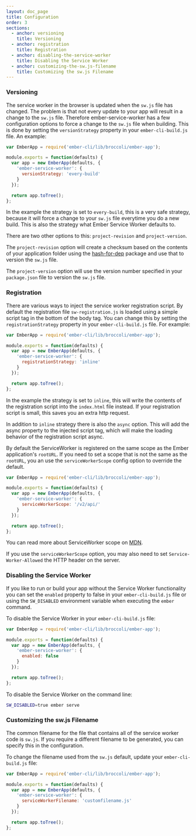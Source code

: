 ```yaml
---
layout: doc_page
title: Configuration
order: 3
sections:
  - anchor: versioning
    title: Versioning
  - anchor: registration
    title: Registration
  - anchor: disabling-the-service-worker
    title: Disabling the Service Worker
  - anchor: customizing-the-sw.js-filename
    title: Customizing the sw.js Filename
---
```


### Versioning

The service worker in the browser is updated when the `sw.js` file has changed.
The problem is that not every update to your app will result in a change to the
`sw.js` file. Therefore ember-service-worker has a few configuration options to
force a change to the `sw.js` file when building. This is done by setting the
`versionStrategy` property in your `ember-cli-build.js` file. An example:

```js
var EmberApp = require('ember-cli/lib/broccoli/ember-app');

module.exports = function(defaults) {
  var app = new EmberApp(defaults, {
    'ember-service-worker': {
      versionStrategy: 'every-build'
    }
  });

  return app.toTree();
};
```

In the example the strategy is set to `every-build`, this is a very safe
strategy, because it will force a change to your `sw.js` file everytime you do a
new build. This is also the strategy  what Ember Service Worker defaults to.

There are two other options to this: `project-revision` and `project-version`.

The `project-revision` option will create a checksum based on the contents of
your application folder using the [hash-for-dep](https://github.com/stefanpenner/hash-for-dep)
package and use that to version the `sw.js` file.

The `project-version` option will use the version number specified in your
`package.json` file to version the `sw.js` file.

### Registration

There are various ways to inject the service worker registration script. By
default the registration file `sw-registration.js` is loaded using a simple
script tag in the bottom of the body tag. You can change this by setting the
`registrationStrategy` property in your `ember-cli-build.js` file. For example:

```js
var EmberApp = require('ember-cli/lib/broccoli/ember-app');

module.exports = function(defaults) {
  var app = new EmberApp(defaults, {
    'ember-service-worker': {
      registrationStrategy: 'inline'
    }
  });

  return app.toTree();
};
```

In the example the strategy is set to `inline`, this will write the contents of
the registration script into the `index.html` file instead. If your registration
script is small, this saves you an extra http request.

In addition to `inline` strategy there is also the `async` option. This will add
the async property to the injected script tag, which will make the loading
behavior of the registration script async.

By default the ServiceWorker is registered on the same scope as the Ember
application's `rootURL`. If you need to set a scope that is not the same as the
`rootURL`, you an use the `serviceWorkerScope` config option to override the
default.

```js
var EmberApp = require('ember-cli/lib/broccoli/ember-app');

module.exports = function(defaults) {
  var app = new EmberApp(defaults, {
    'ember-service-worker': {
      serviceWorkerScope: '/v2/api/'
    }
  });

  return app.toTree();
};
```

You can read more about ServiceWorker scope on [MDN](https://developer.mozilla.org/en-US/docs/Web/API/Service_Worker_API/Using_Service_Workers#Enter_service_workers).

If you use the `serviceWorkerScope` option, you may also need to set
`Service-Worker-Allowed` the HTTP header on the server.

### Disabling the Service Worker

If you like to run or build your app without the Service Worker functionality
you can set the `enabled` property to false in your `ember-cli-build.js` file or
using the `SW_DISABLED` environment variable when executing the `ember`
command.

To disable the Service Worker in your `ember-cli-build.js` file:

```js
var EmberApp = require('ember-cli/lib/broccoli/ember-app');

module.exports = function(defaults) {
  var app = new EmberApp(defaults, {
    'ember-service-worker': {
      enabled: false
    }
  });

  return app.toTree();
};
```

To disable the Service Worker on the command line:

```sh
SW_DISABLED=true ember serve
```

### Customizing the sw.js Filename

The common filename for the file that contains all of the service worker code is `sw.js`. If you require a different filename to be generated, you can specify this in the configuration.

To change the filename used from the `sw.js` default, update your `ember-cli-build.js` file:

```js
var EmberApp = require('ember-cli/lib/broccoli/ember-app');

module.exports = function(defaults) {
  var app = new EmberApp(defaults, {
    'ember-service-worker': {
      serviceWorkerFilename: 'customfilename.js'
    }
  });

  return app.toTree();
};
```
